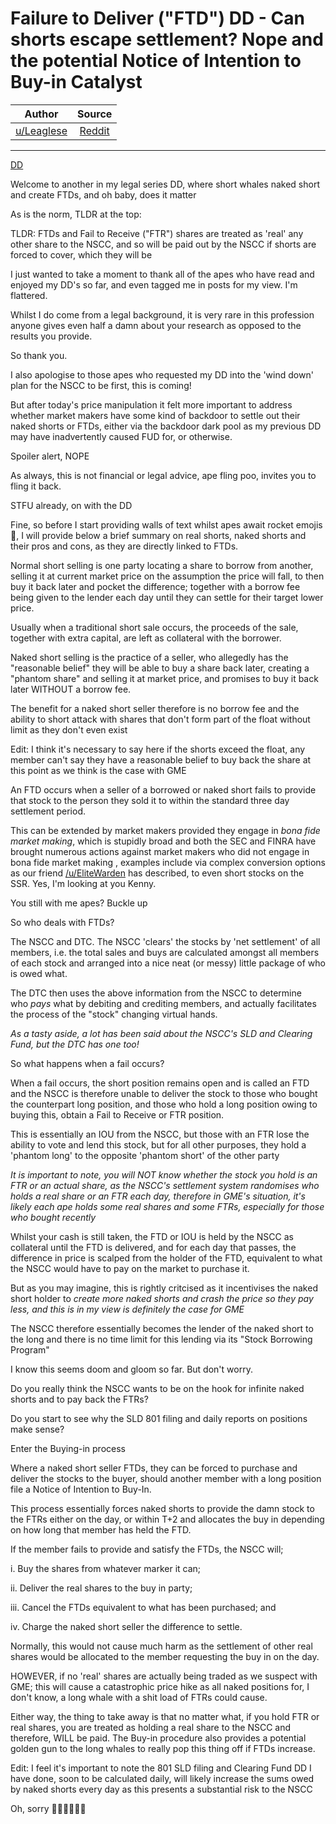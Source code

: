 Failure to Deliver ("FTD") DD - Can shorts escape settlement? Nope and the potential Notice of Intention to Buy-in Catalyst
===========================================================================================================================

| Author       | Source       | 
| :-------------: |:-------------:|
| [u/Leaglese](https://www.reddit.com/user/Leaglese/) | [Reddit](https://www.reddit.com/r/GME/comments/mcj8ly/failure_to_deliver_ftd_dd_can_shorts_escape/) | 

---

[DD](https://www.reddit.com/r/GME/search?q=flair_name%3A%22DD%22&restrict_sr=1)

Welcome to another in my legal series DD, where short whales naked short and create FTDs, and oh baby, does it matter

As is the norm, TLDR at the top:

TLDR: FTDs and Fail to Receive ("FTR") shares are treated as 'real' any other share to the NSCC, and so will be paid out by the NSCC if shorts are forced to cover, which they will be

I just wanted to take a moment to thank all of the apes who have read and enjoyed my DD's so far, and even tagged me in posts for my view. I'm flattered.

Whilst I do come from a legal background, it is very rare in this profession anyone gives even half a damn about your research as opposed to the results you provide.

So thank you.

I also apologise to those apes who requested my DD into the 'wind down' plan for the NSCC to be first, this is coming!

But after today's price manipulation it felt more important to address whether market makers have some kind of backdoor to settle out their naked shorts or FTDs, either via the backdoor dark pool as my previous DD may have inadvertently caused FUD for, or otherwise.

Spoiler alert, NOPE

As always, this is not financial or legal advice, ape fling poo, invites you to fling it back.

STFU already, on with the DD

Fine, so before I start providing walls of text whilst apes await rocket emojis 🚀, I will provide below a brief summary on real shorts, naked shorts and their pros and cons, as they are directly linked to FTDs.

Normal short selling is one party locating a share to borrow from another, selling it at current market price on the assumption the price will fall, to then buy it back later and pocket the difference; together with a borrow fee being given to the lender each day until they can settle for their target lower price.

Usually when a traditional short sale occurs, the proceeds of the sale, together with extra capital, are left as collateral with the borrower.

Naked short selling is the practice of a seller, who allegedly has the "reasonable belief" they will be able to buy a share back later, creating a "phantom share" and selling it at market price, and promises to buy it back later WITHOUT a borrow fee.

The benefit for a naked short seller therefore is no borrow fee and the ability to short attack with shares that don't form part of the float without limit as they don't even exist

Edit: I think it's necessary to say here if the shorts exceed the float, any member can't say they have a reasonable belief to buy back the share at this point as we think is the case with GME

An FTD occurs when a seller of a borrowed or naked short fails to provide that stock to the person they sold it to within the standard three day settlement period.

This can be extended by market makers provided they engage in *bona fide market making*, which is stupidly broad and both the SEC and FINRA have brought numerous actions against market makers who did not engage in bona fide market making , examples include via complex conversion options as our friend [/u/EliteWarden](https://www.reddit.com/u/EliteWarden/) has described, to even short stocks on the SSR. Yes, I'm looking at you Kenny.

You still with me apes? Buckle up

So who deals with FTDs?

The NSCC and DTC. The NSCC 'clears' the stocks by 'net settlement' of all members, i.e. the total sales and buys are calculated amongst all members of each stock and arranged into a nice neat (or messy) little package of who is owed what.

The DTC then uses the above information from the NSCC to determine who *pays* what by debiting and crediting members, and actually facilitates the process of the "stock" changing virtual hands.

*As a tasty aside, a lot has been said about the NSCC's SLD and Clearing Fund, but the DTC has one too!*

So what happens when a fail occurs?

When a fail occurs, the short position remains open and is called an FTD and the NSCC is therefore unable to deliver the stock to those who bought the counterpart long position, and those who hold a long position owing to buying this, obtain a Fail to Receive or FTR position.

This is essentially an IOU from the NSCC, but those with an FTR lose the ability to vote and lend this stock, but for all other purposes, they hold a 'phantom long' to the opposite 'phantom short' of the other party

*It is important to note, you will NOT know whether the stock you hold is an FTR or an actual share, as the NSCC's settlement system randomises who holds a real share or an FTR each day, therefore in GME's situation, it's likely each ape holds some real shares and some FTRs, especially for those who bought recently*

Whilst your cash is still taken, the FTD or IOU is held by the NSCC as collateral until the FTD is delivered, and for each day that passes, the difference in price is scalped from the holder of the FTD, equivalent to what the NSCC would have to pay on the market to purchase it.

But as you may imagine, this is rightly critcised as it incentivises the naked short holder to *create more naked shorts and crash the price so they pay less, and this is in my view is definitely the case for GME*

The NSCC therefore essentially becomes the lender of the naked short to the long and there is no time limit for this lending via its "Stock Borrowing Program"

I know this seems doom and gloom so far. But don't worry.

Do you really think the NSCC wants to be on the hook for infinite naked shorts and to pay back the FTRs?

Do you start to see why the SLD 801 filing and daily reports on positions make sense?

Enter the Buying-in process

Where a naked short seller FTDs, they can be forced to purchase and deliver the stocks to the buyer, should another member with a long position file a Notice of Intention to Buy-In.

This process essentially forces naked shorts to provide the damn stock to the FTRs either on the day, or within T+2 and allocates the buy in depending on how long that member has held the FTD.

If the member fails to provide and satisfy the FTDs, the NSCC will;

i. Buy the shares from whatever marker it can;

ii. Deliver the real shares to the buy in party;

iii. Cancel the FTDs equivalent to what has been purchased; and

iv. Charge the naked short seller the difference to settle.

Normally, this would not cause much harm as the settlement of other real shares would be allocated to the member requesting the buy in on the day.

HOWEVER, if no 'real' shares are actually being traded as we suspect with GME; this will cause a catastrophic price hike as all naked positions for, I don't know, a long whale with a shit load of FTRs could cause.

Either way, the thing to take away is that no matter what, if you hold FTR or real shares, you are treated as holding a real share to the NSCC and therefore, WILL be paid. The Buy-in procedure also provides a potential golden gun to the long whales to really pop this thing off if FTDs increase.

Edit: I feel it's important to note the 801 SLD filing and Clearing Fund DD I have done, soon to be calculated daily, will likely increase the sums owed by naked shorts every day as this presents a substantial risk to the NSCC

Oh, sorry 🚀🚀🚀🦍🦍🦍
